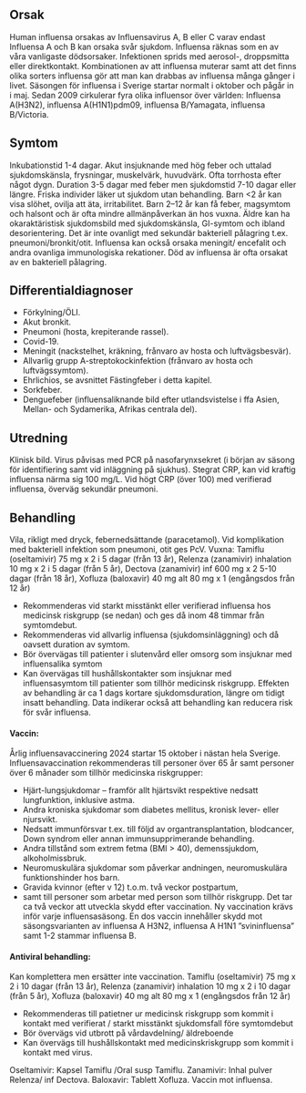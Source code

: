 ## Orsak

Human influensa orsakas av Influensavirus A, B eller C varav endast Influensa A och B kan orsaka svår sjukdom. Influensa räknas som en av våra vanligaste dödsorsaker. Infektionen sprids med aerosol-, droppsmitta eller direktkontakt.
Kombinationen av att influensa muterar samt att det finns olika sorters influensa gör att man kan drabbas av influensa många gånger i livet. Säsongen för influensa i Sverige startar normalt i oktober och pågår in i maj. Sedan 2009 cirkulerar fyra olika influensor över världen: Influensa A(H3N2), influensa A(H1N1)pdm09, influensa B/Yamagata, influensa B/Victoria.

## Symtom

Inkubationstid 1-4 dagar. Akut insjuknande med hög feber och uttalad sjukdomskänsla, frysningar, muskelvärk, huvudvärk. Ofta torrhosta efter något dygn. Duration 3-5 dagar med feber men sjukdomstid 7-10 dagar eller längre.
Friska individer läker ut sjukdom utan behandling. Barn <2 år kan visa slöhet, ovilja att äta, irritabilitet. Barn 2–12 år kan få feber, magsymtom och halsont och är ofta mindre allmänpåverkan än hos vuxna. Äldre kan ha okaraktäristisk sjukdomsbild med sjukdomskänsla, GI-symtom och ibland desorientering.
Det är inte ovanligt med sekundär bakteriell pålagring t.ex. pneumoni/bronkit/otit. Influensa kan också orsaka meningit/ encefalit och andra ovanliga immunologiska rekationer. Död av influensa är ofta orsakat av en bakteriell pålagring.

## Differentialdiagnoser

- Förkylning/ÖLI.
- Akut bronkit.
- Pneumoni (hosta, krepiterande rassel).
- Covid-19.
- Meningit (nackstelhet, kräkning, frånvaro av hosta och luftvägsbesvär).
- Allvarlig grupp A-streptokockinfektion (frånvaro av hosta och luftvägssymtom).
- Ehrlichios, se avsnittet Fästingfeber i detta kapitel.
- Sorkfeber.
- Denguefeber (influensaliknande bild efter utlandsvistelse i ffa Asien, Mellan- och Sydamerika, Afrikas centrala del).

## Utredning

Klinisk bild. Virus påvisas med PCR på nasofarynxsekret (i början av säsong för identifiering samt vid inläggning på sjukhus). Stegrat CRP, kan vid kraftig influensa närma sig 100 mg/L. Vid högt CRP (över 100) med verifierad influensa, överväg sekundär pneumoni.

## Behandling

Vila, rikligt med dryck, febernedsättande (paracetamol). Vid komplikation med bakteriell infektion som pneumoni, otit ges PcV.
Vuxna: Tamiflu (oseltamivir) 75 mg x 2 i 5 dagar (från 13 år), Relenza (zanamivir) inhalation 10 mg x 2 i 5 dagar (från 5 år), Dectova (zanamivir) inf 600 mg x 2 5-10 dagar (från 18 år), Xofluza (baloxavir) 40 mg alt 80 mg x 1 (engångsdos från 12 år)
- Rekommenderas vid starkt misstänkt eller verifierad influensa hos medicinsk riskgrupp (se nedan) och ges då inom 48 timmar från symtomdebut.
- Rekommenderas vid allvarlig influensa (sjukdomsinläggning) och då oavsett duration av symtom.
- Bör övervägas till patienter i slutenvård eller omsorg som insjuknar med influensalika symtom
- Kan övervägas till hushållskontakter som insjuknar med influensasymtom till patienter som tillhör medicinsk riskgrupp.
Effekten av behandling är ca 1 dags kortare sjukdomsduration, längre om tidigt insatt behandling. Data indikerar också att behandling kan reducera risk för svår influensa.

#### Vaccin:

Årlig influensavaccinering 2024 startar 15 oktober i nästan hela Sverige. Influensavaccination rekommenderas till personer över 65 år samt personer över 6 månader som tillhör medicinska riskgrupper:
- Hjärt-lungsjukdomar – framför allt hjärtsvikt respektive nedsatt lungfunktion, inklusive astma.
- Andra kroniska sjukdomar som diabetes mellitus, kronisk lever- eller njursvikt.
- Nedsatt immunförsvar t.ex. till följd av organtransplantation, blodcancer, Down syndrom eller annan immunsupprimerande behandling.
- Andra tillstånd som extrem fetma (BMI > 40), demenssjukdom, alkoholmissbruk.
- Neuromuskulära sjukdomar som påverkar andningen, neuromuskulära funktionshinder hos barn.
- Gravida kvinnor (efter v 12) t.o.m. två veckor postpartum,
- samt till personer som arbetar med person som tillhör riskgrupp.
Det tar ca två veckor att utveckla skydd efter vaccination. Ny vaccination krävs inför varje influensasäsong. En dos vaccin innehåller skydd mot säsongsvarianten av influensa A H3N2, influensa A H1N1 ”svininfluensa” samt 1-2 stammar influensa B.

#### Antiviral behandling:

Kan komplettera men ersätter inte vaccination.
Tamiflu (oseltamivir) 75 mg x 2 i 10 dagar (från 13 år), Relenza (zanamivir) inhalation 10 mg x 2 i 10 dagar (från 5 år), Xofluza (baloxavir) 40 mg alt 80 mg x 1 (engångsdos från 12 år)
- Rekommenderas till patietner ur medicinsk riskgrupp som kommit i kontakt med verifierat / starkt misstänkt sjukdomsfall före symtomdebut
- Bör övervägs vid utbrott på vårdavdelning/ äldreboende
- Kan övervägs till hushållskontakt med medicinskriskgrupp som kommit i kontakt med virus.


Oseltamivir: Kapsel Tamiflu /Oral susp Tamiflu.
Zanamivir: Inhal pulver Relenza/ inf Dectova.
Baloxavir: Tablett Xofluza.
Vaccin mot influensa.


